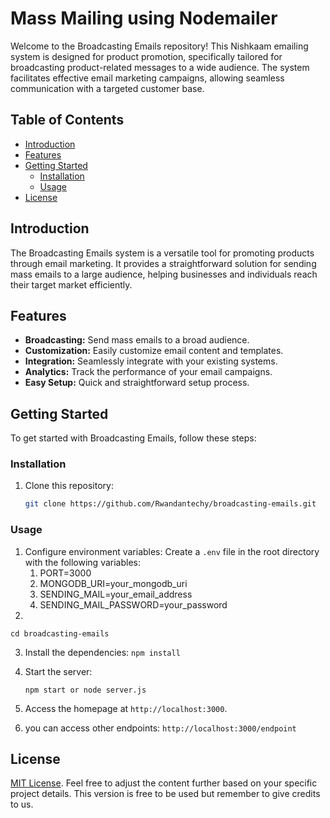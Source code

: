 # Mass Mailing using Nodemailer

Welcome to the Broadcasting Emails repository! This Nishkaam emailing system is designed for product promotion, specifically tailored for broadcasting product-related messages to a wide audience. The system facilitates effective email marketing campaigns, allowing seamless communication with a targeted customer base.

## Table of Contents

- [Introduction](#introduction)
- [Features](#features)
- [Getting Started](#getting-started)
   - [Installation](#installation)
   - [Usage](#usage)
- [License](#license)

## Introduction

The Broadcasting Emails system is a versatile tool for promoting products through email marketing. It provides a straightforward solution for sending mass emails to a large audience, helping businesses and individuals reach their target market efficiently.

## Features

- **Broadcasting:** Send mass emails to a broad audience.
- **Customization:** Easily customize email content and templates.
- **Integration:** Seamlessly integrate with your existing systems.
- **Analytics:** Track the performance of your email campaigns.
- **Easy Setup:** Quick and straightforward setup process.

## Getting Started

To get started with Broadcasting Emails, follow these steps:

### Installation

1. Clone this repository:

   ```bash
   git clone https://github.com/Rwandantechy/broadcasting-emails.git

   ```


### Usage

1. Configure environment variables:
   Create a `.env` file in the root directory with the following variables: 
   1. PORT=3000 
   2. MONGODB_URI=your_mongodb_uri 
   3. SENDING_MAIL=your_email_address
   4. SENDING_MAIL_PASSWORD=your_password
2. 
  ``` 
  cd broadcasting-emails
  ```
  
3.  Install the dependencies:
  ``` npm install  ```
4. Start the server:
    ```  
    npm start or node server.js
    ```

5. Access the homepage at `http://localhost:3000`.

6.  you can access other endpoints: `http://localhost:3000/endpoint`

## License

[MIT License](LICENSE).
Feel free to adjust the content further based on your specific project details.
This version is free to be used but remember to give credits to us.
